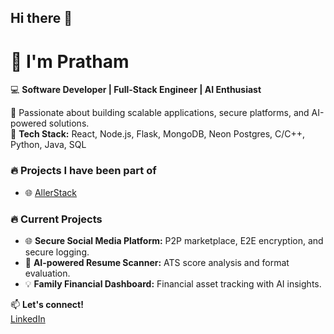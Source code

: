 ## Hi there 👋

<!--
**PrathamS369/PrathamS369** is a ✨ _special_ ✨ repository because its `README.md` (this file) appears on your GitHub profile.

Here are some ideas to get you started:

- 🔭 I’m currently working on ...
- 🌱 I’m currently learning ...
- 👯 I’m looking to collaborate on ...
- 🤔 I’m looking for help with ...
- 💬 Ask me about ...
- 📫 How to reach me: ...
- 😄 Pronouns: ...
- ⚡ Fun fact: ...
-->

# 👋 I'm Pratham
💻 **Software Developer | Full-Stack Engineer | AI Enthusiast**

🚀 Passionate about building scalable applications, secure platforms, and AI-powered solutions.  
🔧 **Tech Stack:** React, Node.js, Flask, MongoDB, Neon Postgres, C/C++, Python, Java, SQL  

### 🔥 Projects I have been part of 
-  🌐 [AllerStack](https://cosylab.iiitd.edu.in/allerstack/)

### 🔥 Current Projects  
- 🌐 **Secure Social Media Platform:** P2P marketplace, E2E encryption, and secure logging.  
- 🤖 **AI-powered Resume Scanner:** ATS score analysis and format evaluation.  
- 💡 **Family Financial Dashboard:** Financial asset tracking with AI insights.

📫 **Let's connect!**  
[LinkedIn](https://www.linkedin.com/in/prathamshekhawat/)  


